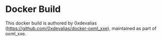 # Docker Build

This docker build is authored by 0xdevalias (https://github.com/0xdevalias/docker-oxml_xxe), maintained as part of oxml_xxe.


